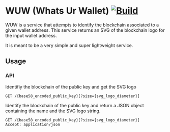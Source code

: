 # WUW (Whats Ur Wallet) [![Build](https://github.com/euforia/wuw/actions/workflows/main.yml/badge.svg)](https://github.com/euforia/wuw/actions/workflows/main.yml)

WUW is a service that attempts to identify the blockchain associated to a given wallet address.  This
service returns an SVG of the blockchain logo for the input wallet address. 

It is meant to be a very simple and super lightweight service.

## Usage 

### API

Identifiy the blockchain of the public key and get the SVG logo

```
GET /{base58_encoded_public_key}[?size={svg_logo_diameter}]
```

Identify the blockchain of the public key and return a JSON object containing the name and the SVG logo string.

```
GET /{base58_encoded_public_key}[?size={svg_logo_diameter}]
Accept: application/json
```

